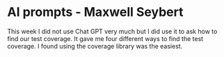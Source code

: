# AI prompts - Maxwell Seybert
This week I did not use Chat GPT very much but I did use it to ask how to find our test coverage. It gave me four different ways to find the test coverage. I found using the coverage library was the easiest. 
